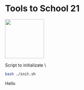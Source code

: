 # Tools to School 21
<img align="center" src="https://leader-id-old.storage.yandexcloud.net/organization_photo/1017503/5fd9d29b24a9e291989468.png" height="128"></h1>

Script to initializate \
```bash
bash ./init.sh
```

<h align="center">Hello</h>